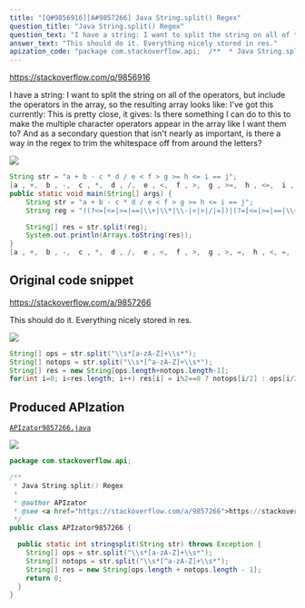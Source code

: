 ```yaml
---
title: "[Q#9856916][A#9857266] Java String.split() Regex"
question_title: "Java String.split() Regex"
question_text: "I have a string: I want to split the string on all of the operators, but include the operators in the array, so the resulting array looks like: I've got this currently: This is pretty close, it gives: Is there something I can do to this to make the multiple character operators appear in the array like I want them to? And as a secondary question that isn't nearly as important, is there a way in the regex to trim the whitespace off from around the letters?"
answer_text: "This should do it. Everything nicely stored in res."
apization_code: "package com.stackoverflow.api;  /**  * Java String.split() Regex  *  * @author APIzator  * @see <a href=\"https://stackoverflow.com/a/9857266\">https://stackoverflow.com/a/9857266</a>  */ public class APIzator9857266 {    public static int stringsplit(String str) throws Exception {     String[] ops = str.split(\"\\\\s*[a-zA-Z]+\\\\s*\");     String[] notops = str.split(\"\\\\s*[^a-zA-Z]+\\\\s*\");     String[] res = new String[ops.length + notops.length - 1];     return 0;   } }"
---
```


https://stackoverflow.com/q/9856916

I have a string:
I want to split the string on all of the operators, but include the operators in the array, so the resulting array looks like:
I&#x27;ve got this currently:
This is pretty close, it gives:
Is there something I can do to this to make the multiple character operators appear in the array like I want them to?
And as a secondary question that isn&#x27;t nearly as important, is there a way in the regex to trim the whitespace off from around the letters?


<div class="code-logo"><img src="/stackoverflow.png" /></div>

```java
String str = "a + b - c * d / e < f > g >= h <= i == j";
[a , +,  b , -,  c , *,  d , /,  e , <,  f , >,  g , >=,  h , <=,  i , ==,  j]
public static void main(String[] args) {
    String str = "a + b - c * d / e < f > g >= h <= i == j";
    String reg = "((?<=[<=|>=|==|\\+|\\*|\\-|<|>|/|=])|(?=[<=|>=|==|\\+|\\*|\\-|<|>|/|=]))";

    String[] res = str.split(reg);
    System.out.println(Arrays.toString(res));
}
[a , +,  b , -,  c , *,  d , /,  e , <,  f , >,  g , >, =,  h , <, =,  i , =, =,  j]
```


## Original code snippet

https://stackoverflow.com/a/9857266

This should do it. Everything nicely stored in res.

<div class="code-logo"><img src="/stackoverflow.png" /></div>

```java
String[] ops = str.split("\\s*[a-zA-Z]+\\s*");
String[] notops = str.split("\\s*[^a-zA-Z]+\\s*");
String[] res = new String[ops.length+notops.length-1];
for(int i=0; i<res.length; i++) res[i] = i%2==0 ? notops[i/2] : ops[i/2+1];
```

## Produced APIzation

[`APIzator9857266.java`](https://github.com/pasqualesalza/apization-temp-data/raw/master/search/APIzator9857266.java)

<div class="code-logo"><img src="/apizator.png" /></div>

```java
package com.stackoverflow.api;

/**
 * Java String.split() Regex
 *
 * @author APIzator
 * @see <a href="https://stackoverflow.com/a/9857266">https://stackoverflow.com/a/9857266</a>
 */
public class APIzator9857266 {

  public static int stringsplit(String str) throws Exception {
    String[] ops = str.split("\\s*[a-zA-Z]+\\s*");
    String[] notops = str.split("\\s*[^a-zA-Z]+\\s*");
    String[] res = new String[ops.length + notops.length - 1];
    return 0;
  }
}

```